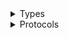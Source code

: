 <details>
<summary>Types</summary>

  - [DataStore](/DataStore)

</details>

<details>
<summary>Protocols</summary>

  - [DataStoreProvider](/DataStoreProvider)

</details>
